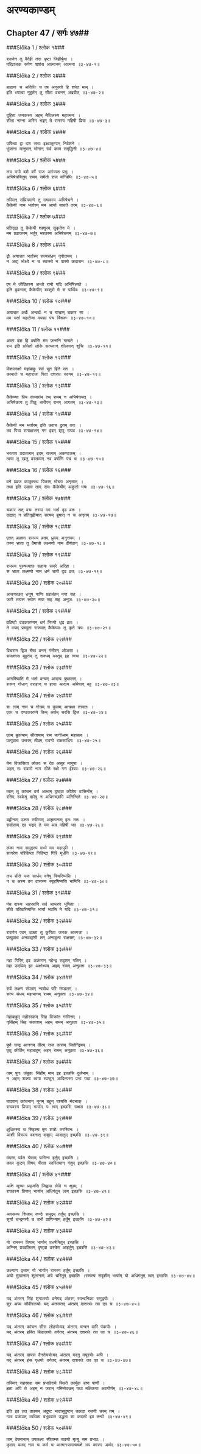 अरण्यकाण्डम्
===============================


## Chapter 47  / सर्गः ४७##


###Slōka 1 / श्लोक १###


    रावणेन तु वैदेही तदा पृष्टा जिहीर्षुणा ।
    परिव्राजक रूपेण शशंस आत्मानम् आत्मना ॥३-४७-१॥


###Slōka 2 / श्लोक २###


    ब्राह्मणः च अतिथिः च एष अनुक्तो हि शपेत माम् ।
    इति ध्यात्वा मुहूर्तम् तु सीता वचनम् अब्रवीत् ॥३-४७-२॥


###Slōka 3 / श्लोक ३###


    दुहिता जनकस्य अहम् मैथिलस्य महात्मनः ।
    सीता नाम्ना अस्मि भद्रम् ते रामस्य महिषी प्रिया ॥३-४७-३॥


###Slōka 4 / श्लोक ४###


    उषित्वा द्वा दश समाः इक्ष्वाकूणाम् निवेशने ।
    भुंजाना मानुषान् भोगान् सर्व काम समृद्धिनी ॥३-४७-४॥


###Slōka 5 / श्लोक ५###


    तत्र त्रयो दशे वर्षे राज अमंत्र्यत प्रभुः ।
    अभिषेचयितुम् रामम् समेतो राज मन्त्रिभिः ॥३-४७-५॥


###Slōka 6 / श्लोक ६###


    तस्मिन् संभ्रियमाणे तु राघवस्य अभिषेचने ।
    कैकेयी नाम भर्तारम् मम आर्या याचते वरम् ॥३-४७-६॥


###Slōka 7 / श्लोक ७###


    प्रतिगृह्य तु कैकेयी श्वशुरम् सुकृतेन मे ।
    मम प्रव्राजनम् भर्तुर् भरतस्य अभिषेचनम् ॥३-४७-७॥


###Slōka 8 / श्लोक ८###


    द्वौ अयाचत भर्तारम् सत्यसंधम् नृपोत्तमम् ।
    न अद्य भोक्ष्ये न च स्वप्स्ये न पास्ये कदाचन ॥३-४७-८॥


###Slōka 9 / श्लोक ९###


    एष मे जीवितस्य अन्तो रामो यदि अभिषिच्यते ।
    इति ब्रुवाणाम् कैकेयीम् श्वशुरो मे स पार्थिवः ॥३-४७-९॥


###Slōka 10 / श्लोक १०###


    अयाचत अर्थैः अन्वर्थैः न च यांचाम् चकार सा ।
    मम भर्ता महातेजा वयसा पंच विंशकः ॥३-४७-१०॥


###Slōka 11 / श्लोक ११###


    अष्टा दश हि वर्षाणि मम जन्मनि गण्यते ।
    राम इति प्रथितो लोके सत्यवान् शीलवान् शुचिः ॥३-४७-११॥


###Slōka 12 / श्लोक १२###


    विशालाक्षो महाबाहुः सर्व भूत हिते रतः ।
    कामार्तः च महाराजः पिता दशरथः स्वयम् ॥३-४७-१२॥


###Slōka 13 / श्लोक १३###


    कैकेय्याः प्रिय कामार्थम् तम् रामम् न अभिषेचयत् ।
    अभिषेकाय तु पितुः समीपम् रामम् आगतम् ॥३-४७-१३॥


###Slōka 14 / श्लोक १४###


    कैकेयी मम भर्तारम् इति उवाच द्रुतम् वचः ।
    तव पित्रा समाज्ञप्तम् मम इदम् शृणु राघव ॥३-४७-१४॥


###Slōka 15 / श्लोक १५###


    भरताय प्रदातव्यम् इदम् राज्यम् अकण्टकम् ।
    त्वया तु खलु वस्तव्यम् नव वर्षाणि पंच च ॥३-४७-१५॥


###Slōka 16 / श्लोक १६###


    वने प्रव्रज काकुत्स्थ पितरम् मोचय अनृतात् ।
    तथा इति उवाच ताम् रामः कैकेयीम् अकुतो भयः ॥३-४७-१६॥


###Slōka 17 / श्लोक १७###


    चकार तत् वचः तस्या मम भर्ता दृढ व्रतः ।
    दद्यात् न प्रतिगृह्णीयात् सत्यम् ब्रूयात् न च अनृतम् ॥३-४७-१७॥


###Slōka 18 / श्लोक १८###


    एतत् ब्राह्मण रामस्य व्रतम् ध्रुवम् अनुत्तमम् ।
    तस्य भ्राता तु वैमात्रो लक्ष्मणो नाम वीर्यवान् ॥३-४७-१८॥


###Slōka 19 / श्लोक १९###


    रामस्य पुरुषव्याघ्रः सहायः समरे अरिहा ।
    स भ्राता लक्ष्मणो नाम धर्म चारी दृढ व्रतः ॥३-४७-१९॥


###Slōka 20 / श्लोक २०###


    अन्वगच्छत् धनुष् पाणिः प्रव्रजंतम् मया सह ।
    जटी तापस रूपेण मया सह सह अनुजः ॥३-४७-२०॥


###Slōka 21 / श्लोक २१###


    प्रविष्टो दंडकारण्यम् धर्म नित्यो धृढ व्रतः ।
    ते वयम् प्रच्युता राज्यात् कैकेय्याः तु कृते त्रयः ॥३-४७-२१॥


###Slōka 22 / श्लोक २२###


    विचराम द्विज श्रेष्ठ वनम् गंभीरम् ओजसा ।
    समाश्वस मुहूर्तम् तु शक्यम् वस्तुम् इह त्वया ॥३-४७-२२॥


###Slōka 23 / श्लोक २३###


    आगमिष्यति मे भर्ता वन्यम् आदाय पुष्कलम् ।
    रुरून् गोधान् वराहान् च हत्वा आदाय अमिषान् बहु ॥३-४७-२३॥


###Slōka 24 / श्लोक २४###


    सः त्वम् नाम च गोत्रम् च कुलम् आचक्ष्व तत्त्वतः ।
    एकः च दण्डकारण्ये किम् अर्थम् चरसि द्विज ॥३-४७-२४॥


###Slōka 25 / श्लोक २५###


    एवम् ब्रुवत्याम् सीतायाम् राम पत्नीआम् महाबलः ।
    प्रत्युवाच उत्तरम् तीव्रम् रावणो राक्षसाधिपः ॥३-४७-२५॥


###Slōka 26 / श्लोक २६###


    येन वित्रासिता लोकाः स देव असुर मानुषा ।
    अहम् सः रावणो नाम सीते रक्षो गण ईश्वरः ॥३-४७-२६॥


###Slōka 27 / श्लोक २७###


    त्वाम् तु कांचन वर्ण आभाम् दृष्ट्वा कौशेय वासिनीम् ।
    रतिम् स्वकेषु दारेषु न अधिगच्छामि अनिन्दिते ॥३-४७-२७॥


###Slōka 28 / श्लोक २८###


    बह्वीनाम् उत्तम स्त्रीणाम् आहृतानाम् इतः ततः ।
    सर्वासाम् एव भद्रम् ते मम अग्र महिषी भव ॥३-४७-२८॥


###Slōka 29 / श्लोक २९###


    लंका नाम समुद्रस्य मध्ये मम महापुरी ।
    सागरेण परिक्षिप्ता निविष्टा गिरि मूर्धनि ॥३-४७-२९॥


###Slōka 30 / श्लोक ३०###


    तत्र सीते मया सार्धम् वनेषु विचरिष्यसि ।
    न च अस्य वन वासस्य स्पृहयिष्यसि भामिनि ॥३-४७-३०॥


###Slōka 31 / श्लोक ३१###


    पंच दास्यः सहस्राणि सर्व आभरण भूषिताः ।
    सीते परिचरिष्यन्ति भार्या भवसि मे यदि ॥३-४७-३१॥


###Slōka 32 / श्लोक ३२###


    रावणेन एवम् उक्ता तु कुपिता जनक आत्मजा ।
    प्रत्युवाच अनवद्यांगी तम् अनादृत्य राक्षसम् ॥३-४७-३२॥


###Slōka 33 / श्लोक ३३###


    महा गिरिम् इव अकंप्यम् महेन्द्र सदृशम् पतिम् ।
    महा उदधिम् इव अक्षोभ्यम् अहम् रामम् अनुव्रता ॥३-४७-३३॥


###Slōka 34 / श्लोक ३४###


    सर्व लक्षण संपन्नम् न्यग्रोध परि मण्डलम् ।
    सत्य संधम् महाभागम् रामम् अनुव्रता ॥३-४७-३४॥


###Slōka 35 / श्लोक ३५###


    महाबाहुम् महोरस्कम् सिंह विक्रांत गामिनम् ।
    नृसिंहम् सिंह संकाशम् अहम् रामम् अनुव्रता ॥३-४७-३५॥


###Slōka 36 / श्लोक ३६###


    पूर्ण चन्द्र आननम् वीरम् राज वत्सम् जितेन्द्रियम् ।
    पृथु कीर्तिम् महाबाहुम् अहम् रामम् अनुव्रता ॥३-४७-३६॥


###Slōka 37 / श्लोक ३७###


    त्वम् पुनः जंबुकः सिंहीम् माम् इह इच्छसि दुर्लभाम् ।
    न अहम् शक्या त्वया स्प्रष्टुम् आदित्यस्य प्रभा यथा ॥३-४७-३७॥


###Slōka 38 / श्लोक ३८###


    पादपान् कांचनान् नूनम् बहून् पश्यसि मंदभाक् ।
    राघवस्य प्रियाम् भार्याम् यः त्वम् इच्छसि राक्षस ॥३-४७-३८॥


###Slōka 39 / श्लोक ३९###


    क्षुधितस्य च सिंहस्य मृग शत्रोः तरस्विनः ।
    आशी विषस्य वदनात् दम्ष्ट्राम् आदातुम् इच्छसि ॥३-४७-३९॥


###Slōka 40 / श्लोक ४०###


    मंदरम् पर्वत श्रेष्ठम् पाणिना हर्तुम् इच्छसि ।
    काल कूटम् विषम् पीत्वा स्वस्तिमान् गंतुम् इच्छसि ॥३-४७-४०॥


###Slōka 41 / श्लोक ४१###


    अक्षि सूच्या प्रमृजसि जिह्वया लेढि च क्षुरम् ।
    राघवस्य प्रियाम् भार्याम् अधिगंतुम् त्वम् इच्छसि ॥३-४७-४१॥


###Slōka 42 / श्लोक ४२###


    अवसज्य शिलाम् कण्ठे समुद्रम् तर्तुम् इच्छसि ।
    सूर्या चन्द्रमसौ च उभौ प्राणिभ्याम् हर्तुम् इच्छसि ॥३-४७-४२॥


###Slōka 43 / श्लोक ४३###


    यो रामस्य प्रियाम् भार्याम् प्रधर्षयितुम् इच्छसि ।
    अग्निम् प्रज्वलितम् दृष्ट्वा वस्त्रेण आहर्तुम् इच्छसि ॥३-४७-४३॥


###Slōka 44 / श्लोक ४४###


    कल्याण वृत्ताम् यो भार्याम् रामस्य हर्तुम् इच्छसि ।
    अयो मुखानाम् शूलानाम् अग्रे चरितुम् इच्छसि ।रामस्य सदृशीम् भार्याम् यो अधिगंतुम् त्वम् इच्छसि ॥३-४७-४४॥


###Slōka 45 / श्लोक ४५###


    यद् अंतरम् सिंह शृगालयोः वनेयद् अंतरम् स्यन्दनिका समुद्रयोः ।
    सुर अग्र्य सौवीरकयोः यद् अंतरम्तद् अंतरम् दाशरथेः तव एव च ॥३-४७-४५॥


###Slōka 46 / श्लोक ४६###


    यद् अंतरम् कांचन सीस लोहयोःयद् अंतरम् चन्दन वारि पंकयोः ।
    यद् अंतरम् हस्ति बिडालयोः वनेतद् अंतरम् दशरथेः तव एव च ॥३-४७-४६॥


###Slōka 47 / श्लोक ४७###


    यद् अंतरम् वायस वैनतेययोःयद् अंतरम् मद्गु मयूरयोः अपि ।
    यद् अंतरम् हंस गृध्रयोः वनेतद् अंतरम् दाशरथेः तव एव च ॥३-४७-४७॥


###Slōka 48 / श्लोक ४८###


    तस्मिन् सहस्राक्ष सम प्रभावेरामे स्थिते कार्मुक बाण पाणौ ।
    हृता अपि ते अहम् न जराम् गमिष्येवज्रम् यथा मक्षिकया अवगीर्णम् ॥३-४७-४८॥


###Slōka 49 / श्लोक ४९###


    इति इव तत् वाक्यम् अदुष्ट भावासुदुष्टम् उक्त्वा रजनी चरम् तम् ।
    गात्र प्रकंपात् व्यथिता बभूववात उद्धता सा कदली इव तन्वी ॥३-४७-४९॥


###Slōka 50 / श्लोक ५०###


    ताम् वेपमानाम् उपलक्ष्य सीताम्स रावणो मृत्यु सम प्रभावः ।
    कुलम् बलम् नाम च कर्म च आत्मनःसमाचचक्षे भय कारण अर्थम् ॥३-४७-५०॥


